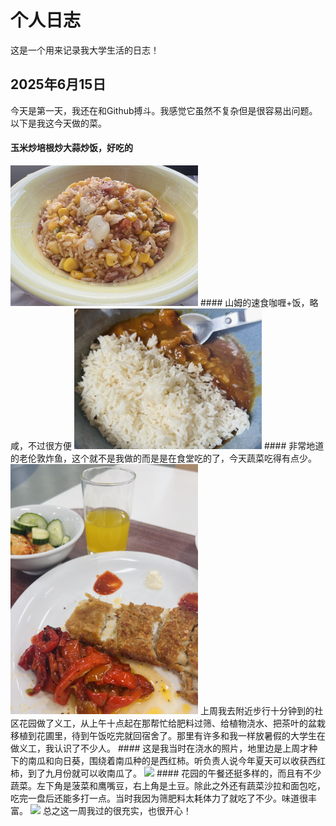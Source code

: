# 个人日志
这是一个用来记录我大学生活的日志！

## 2025年6月15日
今天是第一天，我还在和Github搏斗。我感觉它虽然不复杂但是很容易出问题。以下是我这今天做的菜。
#### 玉米炒培根炒大蒜炒饭，好吃的
<img src="images/WechatIMG3230.jpg" width="300">
#### 山姆的速食咖喱+饭，略咸，不过很方便
<img src="/images/WechatIMG3232.jpg" width="300">
#### 非常地道的老伦敦炸鱼，这个就不是我做的而是是在食堂吃的了，今天蔬菜吃得有点少。
<img src="/images/WechatIMG3231.jpg" width="300">
上周我去附近步行十分钟到的社区花园做了义工，从上午十点起在那帮忙给肥料过筛、给植物浇水、把茶叶的盆栽移植到花圃里，待到午饭吃完就回宿舍了。那里有许多和我一样放暑假的大学生在做义工，我认识了不少人。
#### 这是我当时在浇水的照片，地里边是上周才种下的南瓜和向日葵，围绕着南瓜种的是西红柿。听负责人说今年夏天可以收获西红柿，到了九月份就可以收南瓜了。
<img src="/images/WechatIMG3228.jpg" width="300">
#### 花园的午餐还挺多样的，而且有不少蔬菜。左下角是菠菜和鹰嘴豆，右上角是土豆。除此之外还有蔬菜沙拉和面包吃，吃完一盘后还能多打一点。当时我因为筛肥料太耗体力了就吃了不少。味道很丰富。
<img src="/images/WechatIMG3233.jpg" width="300">
总之这一周我过的很充实，也很开心！
